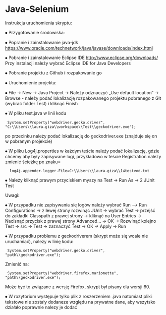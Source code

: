 # Java-Selenium
Instrukcja uruchomienia skryptu:

⦁	Przygotowanie środowiska:

⦁	Popranie i zainstalowanie java-jdk
https://www.oracle.com/technetwork/java/javase/downloads/index.html

⦁	Pobranie i zainstalowanie Eclipse IDE 
http://www.eclipse.org/downloads/
Przy instalacji należy wybrać Eclipse IDE for Java Developers

⦁	Pobranie projektu z Github i rozpakowanie go

⦁	Uruchomienie projektu:

⦁	File -> New -> Java Project -> Należy odznaczyć „Use default location” -> Browse - należy podać lokalizację rozpakowanego projektu pobranego z Git (wybrać folder Test) i kliknąć Finish

⦁	W pliku test.java w linii kodu

     System.setProperty("webdriver.gecko.driver", "C:\\Users\\laura.giza\\workspace\\Test\\geckodriver.exe");
po przecinku należy podać lokalizację do geckodriver.exe (znajduje się on w pobranym projekcie)

⦁	W pliku Log4j.properties w każdym teście należy podać lokalizację, gdzie chcemy aby były zapisywane logi, przykładowo w teście Registration należy zmienić ścieżkę po znaku= 
          
      log4j.appender.logger.File=C:\\Users\\laura.giza\\14testvod.txt
⦁	Należy kliknąć prawym przyciskiem myszy na Test -> Run As -> 2 JUnit Test





Uwagi:

⦁	W przypadku nie zapisywania się logów należy wybrać Run –> Run Configurations -> z lewej strony rozwinąć JUnit -> wybrać Test -> przejść do zakładki Classpath z prawej strony -> kliknąć na User Entries -> Nacisnąć przycisk z prawej strony Advanced… -> OK -> Rozwinąć kolejno Test -> src -> Test -> zaznaczyć Test -> OK -> Apply -> Run

⦁	W przypadku problemu z geckodriverem (skrypt może się wcale nie uruchamiać), należy w linię kodu:

     System.setProperty("webdriver.gecko.driver", "path\\geckodriver.exe"); 
Zmienić na:

     System.setProperty("webdriver.firefox.marionette", "path\\geckodriver.exe"); 
Może być to związane z wersję Firefox, skrypt był pisany dla wersji 60.

⦁	W rozytorium występuje tylko plik z roszerzeniem .java natomiast pliki tekstowe nie zostały dodaneze względu na prywatne dane, aby wszytsko działało poprawnie nalezy je dodać
